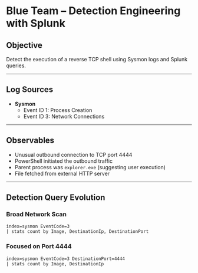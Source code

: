 
# Blue Team – Detection Engineering with Splunk

##  Objective

Detect the execution of a reverse TCP shell using Sysmon logs and Splunk queries.

---

##  Log Sources

- **Sysmon**
  - Event ID 1: Process Creation
  - Event ID 3: Network Connections

---

##  Observables

- Unusual outbound connection to TCP port 4444
- PowerShell initiated the outbound traffic
- Parent process was `explorer.exe` (suggesting user execution)
- File fetched from external HTTP server

---

##  Detection Query Evolution

### Broad Network Scan
```spl
index=sysmon EventCode=3
| stats count by Image, DestinationIp, DestinationPort
````

### Focused on Port 4444
```spl
index=sysmon EventCode=3 DestinationPort=4444
| stats count by Image, DestinationIp
````
